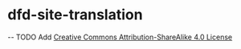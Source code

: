 # dfd-site-translation
-- TODO
Add [Creative Commons Attribution-ShareAlike 4.0 License](http://creativecommons.org/licenses/by-sa/4.0/)

